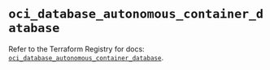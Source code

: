 # `oci_database_autonomous_container_database`

Refer to the Terraform Registry for docs: [`oci_database_autonomous_container_database`](https://registry.terraform.io/providers/oracle/oci/6.18.0/docs/resources/database_autonomous_container_database).

